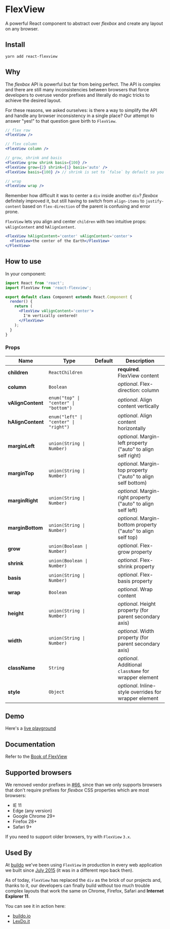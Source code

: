 # FlexView
A powerful React component to abstract over *flexbox* and create any layout on any browser.

## Install
```
yarn add react-flexview
```

## Why
The *flexbox* API is powerful but far from being perfect.
The API is complex and there are still many inconsistencies between browsers that force developers to overuse vendor prefixes and literally do magic tricks to achieve the desired layout.

For these reasons, we asked ourselves: is there a way to simplify the API and handle any browser inconsistency in a single place? Our attempt to answer "yes!" to that question gave birth to `FlexView`.

```jsx
// flex row
<FlexView />

// flex column
<FlexView column />

// grow, shrink and basis
<FlexView grow shrink basis={100} />
<FlexView grow={2} shrink={1} basis='auto' />
<FlexView basis={100} /> // shrink is set to `false` by default so you're certain to a have it `100px` wide/tall

// wrap
<FlexView wrap />
```

Remember how difficult it was to center a `div` inside another `div`?
*flexbox* definitely improved it, but still having to switch from `align-items` to `justify-content` based on `flex-direction` of the parent is confusing and error prone.

`FlexView` lets you align and center `children` with two intuitive props: `vAlignContent` and `hAlignContent`.

```jsx
<FlexView hAlignContent='center' vAlignContent='center'>
  <FlexView>the center of the Earth</FlexView>
</FlexView>
```

## How to use
In your component:

```jsx
import React from 'react';
import FlexView from 'react-flexview';

export default class Component extends React.Component {
  render() {
    return (
      <FlexView vAlignContent='center'>
        I'm vertically centered!
      </FlexView>
    );
  }
}
```

### Props
|Name|Type|Default|Description|
|----|----|-------|-----------|
| **children** | <code>ReactChildren</code> |  | **required**. FlexView content |
| **column** | <code>Boolean</code> |  | *optional*. Flex-direction: column |
| **vAlignContent** | <code>enum("top" &#124; "center" &#124; "bottom")</code> |  | *optional*. Align content vertically |
| **hAlignContent** | <code>enum("left" &#124; "center" &#124; "right")</code> |  | *optional*. Align content horizontally |
| **marginLeft** | <code>union(String &#124; Number)</code> |  | *optional*. Margin-left property ("auto" to align self right) |
| **marginTop** | <code>union(String &#124; Number)</code> |  | *optional*. Margin-top property ("auto" to align self bottom) |
| **marginRight** | <code>union(String &#124; Number)</code> |  | *optional*. Margin-right property ("auto" to align self left) |
| **marginBottom** | <code>union(String &#124; Number)</code> |  | *optional*. Margin-bottom property ("auto" to align self top) |
| **grow** | <code>union(Boolean &#124; Number)</code> |  | *optional*. Flex-grow property |
| **shrink** | <code>union(Boolean &#124; Number)</code> |  | *optional*. Flex-shrink property |
| **basis** | <code>union(String &#124; Number)</code> |  | *optional*. Flex-basis property |
| **wrap** | <code>Boolean</code> |  | *optional*. Wrap content |
| **height** | <code>union(String &#124; Number)</code> |  | *optional*. Height property (for parent secondary axis) |
| **width** | <code>union(String &#124; Number)</code> |  | *optional*. Width property (for parent secondary axis) |
| **className** | <code>String</code> |  | *optional*. Additional `className` for wrapper element |
| **style** | <code>Object</code> |  | *optional*. Inline-style overrides for wrapper element |


## Demo
Here's a [live playground](http://react-components.buildo.io/#flexview)

## Documentation
Refer to the [Book of FlexView](http://buildo.github.io/react-flexview/)

## Supported browsers
We removed vendor prefixes in [#66](https://github.com/buildo/react-flexview/issues/66), since than we only supports browsers that don't require prefixes for *flexbox* CSS properties which are most browsers:
- IE 11
- Edge (any version)
- Google Chrome 29+
- Firefox 28+
- Safari 9+

If you need to support older browsers, try with `FlexView` `3.x`.

## Used By
At [buildo](https://buildo.io/) we've been using `FlexView` in production in every web application we built since [July 2015](https://github.com/buildo/react-components/pull/7) (it was in a different repo back then).

As of today, `FlexView` has replaced the `div` as the brick of our projects and, thanks to it, our developers can finally build without too much trouble complex layouts that work the same on Chrome, Firefox, Safari and **Internet Explorer 11**.

You can see it in action here:
- [buildo.io](https://buildo.io/)
- [LexDo.it](https://www.lexdo.it/)
